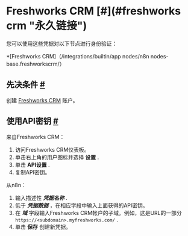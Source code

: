 


 Freshworks CRM
 [#](#freshworks crm "永久链接")
=======================================================



 您可以使用这些凭据对以下节点进行身份验证：
 


*[Freshworks CRM]（/integrations/builtin/app nodes/n8n nodes-base.freshworkscrm/）



 先决条件
 [#](#先决条件 "永久链接")
-----------------------------------------------------



 创建
 [Freshworks CRM](https://www.freshworks.com/freshsales-crm/) 
 账户。
 



 使用API密钥
 [#](#使用api键 "永久链接")
-----------------------------------------------------



 来自Freshworks CRM：
 


1. 访问Freshworks CRM仪表板。
2. 单击右上角的用户图标并选择
 **设置**
 .
3. 单击
 **API设置**
 .
4. 复制API密钥。



 从n8n：
 


1. 输入描述性
 ***凭据名称***
 .
2. 低于
 ***凭据数据***
 ，在相应字段中输入上面获得的API密钥。
3. 在
 ***域***
 字段输入Freshworks CRM帐户的子域。例如，这是URL的一部分
 `https://<subdomain>.myfreshworks.com/`
 .
4. 单击
 **保存**
 创建新凭据。




